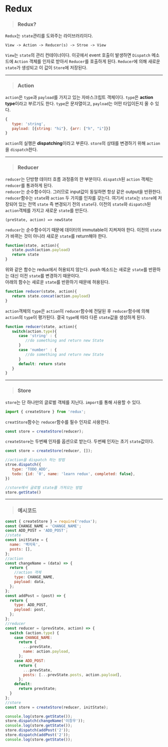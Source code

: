 # Redux
> ### Redux?
`Redux`는 `state`관리를 도와주는 라이브러리이다.    
```
View -> Action -> Reducer(s) -> Stroe -> View
```
`View`는 `state`의 관리 컨테이너이다. 이곳에서 event 호출이 발생하면 `Dispatch` 메소드에 `Action` 객체를 인자로 받아서 `Reducer`를 호출하게 된다. `Reducer`에 의해 새로운 `state`가 생성되고 이 값이 `Store`에 저장된다.
***
> ### Action
`action`은 `type`과 `payload`를 가지고 있는 자바스크립트 객체이다. `type`은 **action type**이라고 부르기도 한다. `type`은 문자열이고, `payload`는 어떤 타입이든지 올 수 있다. 
```js
{
   type: 'string',
   payload: [{string: "hi"}, {arr: ["h", "i"]}]
}
```
`action`의 실행은 **dispatching**이라고 부른다. `store`의 상태를 변경하기 위해 `action`을 `dispatch`한다.
***
> ### Reducer
`reducer`는 단방향 데이터 흐름 과정중의 한 부분이다. `dispatch`된 `action` 객체는 `reducer`를 통과하게 된다.     
`reducer`는 순수함수이다. 그러므로 input값이 동일하면 항상 같은 output을 반환한다. `reducer`함수는 `state`와 `action` 두 가지를 인자를 갖는다. 여기서 `state`는 `store`에 저장되어 있는 전역 `state` 즉 변경되기 전의 `state`다. 이전의 `state`와 `dispatch`된 `action`객체를 가지고 새로운 `state`를 만든다.
```
(preState, action) => newState
```
`reducer`는 순수함수이기 때문에 데이터의 immutable이 지켜져야 한다. 이전의 `state`가 바뀌는 것이 아니라 새로운 `state`를 return해야 한다. 
```js
function(state, action){
   state.push(action.payload)
   return state
}
```
위와 같은 함수는 redux에서 허용되지 않는다. push 메소드는 새로운 `state`를 반환하는 대신 이전 `state`를 변경하기 때문이다.    
아래의 함수는 새로운 `state`를 반환하기 때문에 허용된다. 
```js
function reducer(state, action){
   return state.concat(action.payload)
} 
```
`action`객체의 `type`은 `action`이 `reducer`함수에 전달된 후 `reducer`함수에 의해 `action`의 `type`이 평가된다. 결국 `type`에 따라 다른 `state`값을 생성하게 된다.
```js
function reducer(state, action){
   switch(action.type){
      case 'string' : {
         //do something and return new State
      }
      case 'number' : {
         //do something and return new State
      }
      default: return state
   }
}
```
***
> ### Store
`store`는 단 하나만의 글로벌 객체를 지닌다. `import`를 통해 사용할 수 있다. 
```js
import { createStore } from 'redux';
```
`creatStore`함수는 `reducer`함수를 필수 인자로 사용한다.
```js
const store = createStore(reducer);
```
`createStore`는 두번째 인자를 옵션으로 받는다. 두번째 인자는 초기 `state`값이다. 
```js
const store = createStore(reducer, []);
```
```js
//action을 dispatch 하는 방법
stroe.dispatch({
   type: 'TODO_ADD',
   todo: {id: '0', name: 'learn redux', completed: false},
})

//store에서 글로벌 state를 가져오는 방법
store.getState()
```
***
> ### 예시코드
``` js
const { createStore } = require('redux');
const CHANGE_NAME = 'CHANGE_NAME';
const ADD_POST = 'ADD_POST';
//state
const initState = {
  name: '백지욱',
  posts: [],
};
//action
const changeName = (data) => {
  return {
    //action 객체
    type: CHANGE_NAME,
    payload: data,
  };
};
const addPost = (post) => {
  return {
    type: ADD_POST,
    payload: post,
  };
};
//reducer
const reducer = (prevState, action) => {
  switch (action.type) {
    case CHANGE_NAME:
      return {
        ...prevState,
        name: action.payload,
      };
    case ADD_POST:
      return {
        ...prevState,
        posts: [...prevState.posts, action.payload],
      };
    default:
      return prevState;
  }
};
//store
const store = createStore(reducer, initState);

console.log(store.getState());
store.dispatch(changeName('이창우'));
console.log(store.getState());
store.dispatch(addPost('2'));
store.dispatch(addPost('2'));
console.log(store.getState());
```
